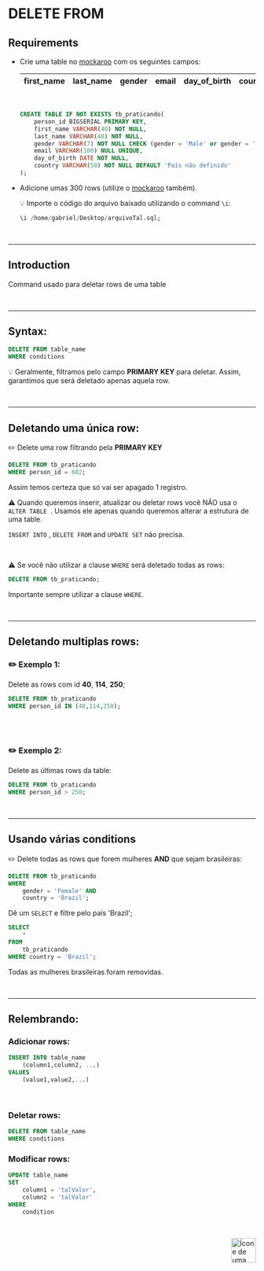 # DELETE FROM

## Requirements
* Crie uma table no <a href="https://www.mockaroo.com/">mockaroo</a> com os seguintes campos:

    | first_name | last_name | gender | email | day_of_birth | country |
    | :--- |  :---  | :---  | :---  | :---  | :--- |
    
    <br>

    ```sql
    CREATE TABLE IF NOT EXISTS tb_praticando(
        person_id BIGSERIAL PRIMARY KEY,
        first_name VARCHAR(40) NOT NULL,
        last_name VARCHAR(40) NOT NULL,
        gender VARCHAR(7) NOT NULL CHECK (gender = 'Male' or gender = 'Female'),
        email VARCHAR(100) NULL UNIQUE,
        day_of_birth DATE NOT NULL,
        country VARCHAR(50) NOT NULL DEFAULT 'País não definido'
    );
    ```

* Adicione umas 300 rows (utilize o <a href="https://www.mockaroo.com/">mockaroo</a> também).

    :bulb: Importe o código do arquivo baixado utilizando o command `\i`:

    ```sql
    \i /home/gabriel/Desktop/arquivoTal.sql;
    ```

<br>
<hr>

## Introduction
Command usado para deletar rows de uma table


<br>
<hr>

## Syntax:


```sql
DELETE FROM table_name
WHERE conditions
```

:bulb: Geralmente, filtramos pelo campo **PRIMARY KEY** para deletar. Assim, garantimos que será deletado apenas aquela row.

<br>
<hr>



## Deletando uma única row:

:pencil2: Delete uma row filtrando pela **PRIMARY KEY**

```sql
DELETE FROM tb_praticando
WHERE person_id = 602;
```

Assim temos certeza que só vai ser apagado 1 registro.


:warning: Quando queremos inserir, atualizar ou deletar rows você NÃO usa o `ALTER TABLE `. Usamos ele apenas quando queremos alterar a estrutura de uma table.

`INSERT INTO` , `DELETE FROM` and `UPDATE SET` não precisa.

<br>

:warning: Se você não utilizar a clause `WHERE` será deletado todas as rows:

```sql
DELETE FROM tb_praticando;
```


Importante sempre utilizar a clause `WHERE`.

<br>
<hr>


## Deletando multiplas rows:

### :pencil2:  Exemplo 1:

Delete as rows com id **40**, **114**, **250**;

```sql
DELETE FROM tb_praticando
WHERE person_id IN (40,114,250);
```


<br>
<br>

### :pencil2: Exemplo 2:
Delete as últimas rows da table:

```sql
DELETE FROM tb_praticando
WHERE person_id > 250;
```

<br>
<hr>




## Usando várias conditions

:pencil2: Delete todas as rows que forem mulheres **AND** que sejam brasileiras:

```sql
DELETE FROM tb_praticando 
WHERE
    gender = 'Female' AND
    country = 'Brazil';
```

Dê um `SELECT` e filtre pelo país 'Brazil';

```sql
SELECT
    *
FROM
    tb_praticando
WHERE country = 'Brazil';
```

Todas as mulheres brasileiras foram removidas.


<br>
<hr>

## Relembrando:
### Adicionar rows:

```sql
INSERT INTO table_name
    (column1,column2, ...)
VALUES
    (value1,value2,...)
```

<br>

### Deletar rows:
```sql
DELETE FROM table_name
WHERE conditions
```

### Modificar rows:
```sql
UPDATE table_name
SET
    column1 = 'talValor',
    column2 = 'talValor'
WHERE
    condition
```

<br>

<!-- Botão para o próximo resumo em ordem sequêncial -->
<a href="https://github.com/lGabrielDev/06.postgreSQL/blob/main/2.praticando/5.3.update_set.md"><img alt="Ícone de uma seta apontada para direita, representando um link para a próxima página" src="https://cdn-icons-png.flaticon.com/512/8875/8875266.png" width="50px" height="50px" align="right"></a>